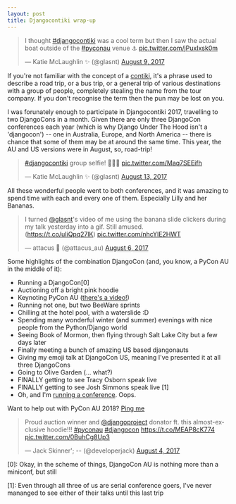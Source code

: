 ```yaml
---
layout: post
title: Djangocontiki wrap-up
---
```



<blockquote class="twitter-tweet" data-lang="en"><p lang="en" dir="ltr">I thought <a href="https://twitter.com/hashtag/djangocontiki?src=hash">#djangocontiki</a> was a cool term but then I saw the actual boat outside of the <a href="https://twitter.com/hashtag/pyconau?src=hash">#pyconau</a> venue ⚓ <a href="https://t.co/jPuxIxsk0m">pic.twitter.com/jPuxIxsk0m</a></p>&mdash; Katie McLaughlin ✨ (@glasnt) <a href="https://twitter.com/glasnt/status/895393207332126720">August 9, 2017</a></blockquote>
<script async src="//platform.twitter.com/widgets.js" charset="utf-8"></script>

If you're not familiar with the concept of a [contiki](https://en.wikipedia.org/wiki/Contiki_Tours), it's a phrase used to describe a road trip, or a bus trip, or a general trip of various destinations with a group of people, completely stealing the name from the tour company. If you don't recognise the term then the pun may be lost on you. 

I was forunately enough to participate in Djangocontiki 2017, travelling to two DjangoCons in a month. Given there are only three DjangoCon conferences each year (which is why Django Under The Hood isn't a 'djangocon') -- one in Australia, Europe, and North America -- there is chance that some of them may be at around the same time. This year, the AU and US versions were in August, so, road-trip!

<blockquote class="twitter-tweet" data-lang="en"><p lang="en" dir="ltr"><a href="https://twitter.com/hashtag/djangocontiki?src=hash">#djangocontiki</a> group selfie! 🐨🔜🌲 <a href="https://t.co/Maq7SEEifh">pic.twitter.com/Maq7SEEifh</a></p>&mdash; Katie McLaughlin ✨ (@glasnt) <a href="https://twitter.com/glasnt/status/896845958784327681">August 13, 2017</a></blockquote>
<script async src="//platform.twitter.com/widgets.js" charset="utf-8"></script>

All these wonderful people went to both conferences, and it was amazing to spend time with each and every one of them. Especially Lilly and her Bananas. 

<blockquote class="twitter-tweet" data-lang="en"><p lang="en" dir="ltr">I turned <a href="https://twitter.com/glasnt">@glasnt</a>&#39;s video of me using the banana slide clickers during my talk yesterday into a gif. Still amused.<br>(<a href="https://t.co/uIiQpq27lK">https://t.co/uIiQpq27lK</a>) <a href="https://t.co/nhcYIE2HWT">pic.twitter.com/nhcYIE2HWT</a></p>&mdash; attacus 👻 (@attacus_au) <a href="https://twitter.com/attacus_au/status/894346252476850177">August 6, 2017</a></blockquote>
<script async src="//platform.twitter.com/widgets.js" charset="utf-8"></script>


Some highlights of the combination DjangoCon (and, you know, a PyCon AU in the middle of it):

 * Running a DjangoCon[0]
 * Auctioning off a bright pink hoodie
 * Keynoting PyCon AU ([there's a video!](https://www.youtube.com/watch?v=prFaJugC95Y))
 * Running not one, but two BeeWare sprints
 * Chilling at the hotel pool, with a waterslide :D
 * Spending many wonderful winter (and summer) evenings with nice people from the Python/Django world
 * Seeing Book of Mormon, then flying through Salt Lake City but a few days later
 * Finally meeting a bunch of amazing US based djangonauts
 * Giving my emoji talk at DjangoCon US, meaning I've presented it at all three DjangoCons 
 * Going to Olive Garden (... what?)
 * FINALLY getting to see Tracy Osborn speak live
 * FINALLY getting to see Josh Simmons speak live [1]
 * Oh, and I'm [running a conference](https://youtu.be/GffouSrsHxg?t=1442). Oops.

Want to help out with PyCon AU 2018? [Ping me](mailto:katie+pyconau@glasnt.com)



<blockquote class="twitter-tweet" data-lang="en"><p lang="en" dir="ltr">Proud auction winner and <a href="https://twitter.com/djangoproject">@djangoproject</a> donator ft. this almost-exclusive hoodie!!! <a href="https://twitter.com/hashtag/pyconau?src=hash">#pyconau</a> <a href="https://twitter.com/hashtag/djangocon?src=hash">#djangocon</a> <a href="https://t.co/MEAP8cK774">https://t.co/MEAP8cK774</a> <a href="https://t.co/0BuhCg8Up3">pic.twitter.com/0BuhCg8Up3</a></p>&mdash; Jack Skinner&#39;; -- (@developerjack) <a href="https://twitter.com/developerjack/status/893370201709965312">August 4, 2017</a></blockquote>
<script async src="//platform.twitter.com/widgets.js" charset="utf-8"></script>




[0]: Okay, in the scheme of things, DjangoCon AU is nothing more than a miniconf, but still

[1]: Even through all three of us are serial conference goers, I've never mananged to see either of their talks until this last trip
